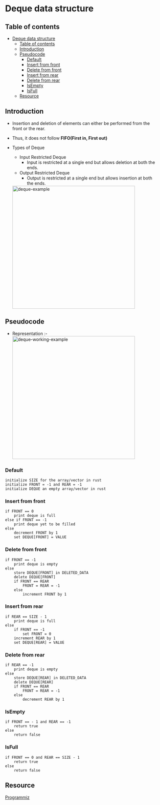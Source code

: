 # Deque data structure

## Table of contents
- [Deque data structure](#deque-data-structure)
  - [Table of contents](#table-of-contents)
  - [Introduction](#introduction)
  - [Pseudocode](#pseudocode)
    - [Default](#default)
    - [Insert from front](#insert-from-front)
    - [Delete from front](#delete-from-front)
    - [Insert from rear](#insert-from-rear)
    - [Delete from rear](#delete-from-rear)
    - [IsEmpty](#isempty)
    - [IsFull](#isfull)
  - [Resource](#resource)

## Introduction

- Insertion and deletion of elements can either be performed from the front or the rear.
- Thus, it does not follow **FIFO(First in, First out)**
- Types of Deque

  - Input Restricted Deque
    - Input is restricted at a single end but allows deletion at both the ends.
  - Output Restricted Deque
    - Output is restricted at a single end but allows insertion at both the ends.

  <img src="https://cdn.programiz.com/sites/tutorial2program/files/deque.png" alt="deque-example" width="400"/>

## Pseudocode

- Representation :-
  <img src="https://www.happycoders.eu/wp-content/uploads/2020/04/Datastructure_Deque.png" alt="deque-working-example" width="400"/>

### Default

```
initialize SIZE for the array/vector in rust
initialize FRONT = -1 and REAR = -1
initialize DEQUE an empty array/vector in rust
```

### Insert from front

```
if FRONT == 0
    print deque is full
else if FRONT == -1
    print deque yet to be filled
else
    decrement FRONT by 1
    set DEQUE[FRONT] = VALUE
```

### Delete from front

```
if FRONT == -1
    print deque is empty
else
    store DEQUE[FRONT] in DELETED_DATA
    delete DEQUE[FRONT]
    if FRONT == REAR
        FRONT = REAR = -1
    else
        increment FRONT by 1
```

### Insert from rear

```
if REAR == SIZE - 1
    print deque is full
else
    if FRONT == -1
        set FRONT = 0
    increment REAR by 1
    set DEQUE[REAR] = VALUE
```

### Delete from rear

```
if REAR == -1 
    print deque is empty
else
    store DEQUE[REAR] in DELETED_DATA
    delete DEQUE[REAR]
    if FRONT == REAR
        FRONT = REAR = -1
    else
        decrement REAR by 1
```

### IsEmpty

```
if FRONT == - 1 and REAR == -1
    return true
else
    return false
```

### IsFull

```
if FRONT == 0 and REAR == SIZE - 1
    return true
else
    return false
```

## Resource

[Programmiz](https://www.programiz.com/)
